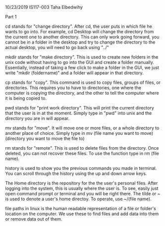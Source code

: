 10/23/2019
IS117-003
Taha Elbedwihy 

Part 1 

cd stands for "change directory". After cd, the user puts in which file he wants to go into. For example, cd Desktop will change the directory from the current one to another directory. This can only work going forward, you cannot be in a folder in the desktop and try to change the directory to the actual desktop, you will need to go back using "../"

mkdir stands for "make directory". This is used to create new folders in the unix code without having to go into the GUI and create a folder manually. Essentially, instead of taking a few click to make a folder in the GUI, we just write "mkdir (foldername)" and a folder will appear in that directory.

cp stands for "copy". This command is used to copy files, groups of files, or directories. This requires you to have to directories, one where the computer is copying the directory, and the other to tell the computer where it is being copied to. 

pwd stands for "print work directory". This will print the current directory that the user is in at the moment. Simply type in "pwd" into unix and the directory you are in will appear. 

mv stands for "move". It will move one or more files, or a whole directory to another place of choice. Simply type in mv (file name you want to move) (directory you want to move the file to)

rm stands for "remote". This is used to delete files from the directory. Once deleted, you can not recover these files. To use the function type in rm (file name). 

history is used to show you the previous commands you made in terminal. You can scroll through the history using the up and down arrow keys. 

The Home directory is the repository for the the user's personal files. After logging into the system, this is usually where the user is. To see, easily just open command prompt or terminal and you will be right there. The tilde or ~ is used to denote a user's home directoy. To operate, use ~/(file name).

file paths in linux is the human readable representation of a file or folder's location on the computer. We use these to find files and add data into them or remove data out of them. 

